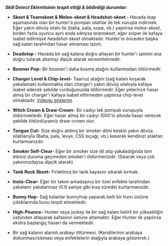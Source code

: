 **_Skill Detect Eklentisinin tespit ettiği & bildirdiği durumlar:_**

- **Skeet & Teamskeet & Melee-skeet & Headshot-skeet -** Havada leap aşamasında olan bir hunter'a pompalı silahlar ile tek vuruşta indirmek.
Eğer yakın dövüş silahı ile (balta, pala, sopa, vb.) yapılırsa _melee-skeet_, birden fazla oyuncu aynı anda sıktıysa _teamskeet_, eğer sniper ile kafaya isabet edilmişse _headshot-skeet_ olmaktadır. Hunter'ın önceden başka sağ kalan tarafından hasar almaması lazım.

- **Deadstop -** Havada bir sağ kalana doğru atlayan bir hunter'ı (aimini ona doğru tutarak atlamış) dipçik atarak sersemletmedir.
- **Boomer Pop-** Bir boomer'ı daha kusma atağını kullanmadan öldürmedir.

- **Charger Level & Chip-level-** Taarruz atağını (sağ kalanı koşarak yakalamak) kullanmakta olan charger'ı yakın dövüş silahıyla kafaya isabet edecek şekilde vurduğunuzda öldürmedir. Eğer yeterince hasar almış bir charger'ı kafaya isabet ettirmeden yapılırsa chip-level olmaktadır. [Videolu gösterim](https://www.youtube.com/watch?v=QBwS59U5qXE)

- **Witch Crown & Draw-Crown-** Bir cadıyı tek pompalı vuruşuyla öldürmektedir. Eğer hasar almış bir cadıyı 1000'in altında hasar verecek şekilde öldürdüyseniz draw-crown olur.

- **Tongue Cut-** Size doğru atılmış bir smoker dilini keskin yakın dövüş silahlarıyla (Balta, pala, levye, CSS bıçağı, vb.) keserek kendinizi ataktan kurtarmanızdır.

- **Smoker Self-Clear-** Eğer bir smoker size dil atıp yakaladığında tam etkisiz duruma geçmeden smoker'ı öldürmenizdir. (Sıkarak veya çok yakınınızdaysa dipçik atarak)

- **Tank Rock Skeet-** Fırlatılmış bir tank kayasını sıkarak kırmak.

- **Insta-Clear-** Eğer bir takım arkadaşınız bir özel enfekte tarafından yakalanır yakalanmaz (0.6 saniye gibi kısa sürede) kurtarmanızdır.

- **Bunny Hop-** Sağ kalanlar bunnyhop yaparak belli bir hızın üstüne çıktıklarında bunu tespit etmektedir.

- **High-Pounce-** Hunter veya jockey ile bir sağ kalanı belirli bir yüksekliğin üstünden atlayarak kafasının üstüne atlamaktır. Eğer Hunter ile yapılırsa ekstra başlangıç hasarı da vermektedir.

- Bir sağ kalanın alarmlı arabayı öttürmesi. (Kendilerinin arabaya dokunması/sıkması veya enfektelerin atağıyla arabaya götürerek.)